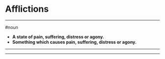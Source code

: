 # Afflictions
---
#noun
- **A state of pain, suffering, distress or agony.**
- **Something which causes pain, suffering, distress or agony.**
---
---
